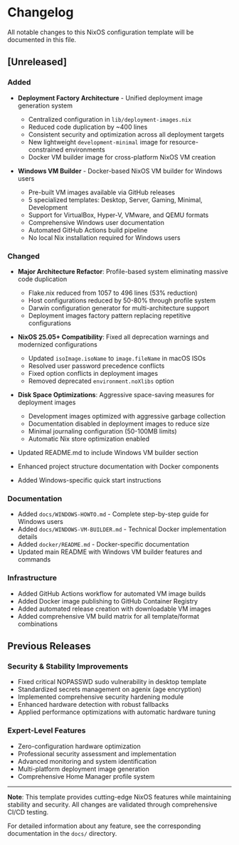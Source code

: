 # Changelog

All notable changes to this NixOS configuration template will be documented in this file.

## [Unreleased]

### Added

- **Deployment Factory Architecture** - Unified deployment image generation system
  - Centralized configuration in `lib/deployment-images.nix`
  - Reduced code duplication by ~400 lines
  - Consistent security and optimization across all deployment targets
  - New lightweight `development-minimal` image for resource-constrained environments
  - Docker VM builder image for cross-platform NixOS VM creation

- **Windows VM Builder** - Docker-based NixOS VM builder for Windows users
  - Pre-built VM images available via GitHub releases
  - 5 specialized templates: Desktop, Server, Gaming, Minimal, Development
  - Support for VirtualBox, Hyper-V, VMware, and QEMU formats
  - Comprehensive Windows user documentation
  - Automated GitHub Actions build pipeline
  - No local Nix installation required for Windows users

### Changed

- **Major Architecture Refactor**: Profile-based system eliminating massive code duplication
  - Flake.nix reduced from 1057 to 496 lines (53% reduction)
  - Host configurations reduced by 50-80% through profile system
  - Darwin configuration generator for multi-architecture support
  - Deployment images factory pattern replacing repetitive configurations

- **NixOS 25.05+ Compatibility**: Fixed all deprecation warnings and modernized
  configurations
  - Updated `isoImage.isoName` to `image.fileName` in macOS ISOs
  - Resolved user password precedence conflicts
  - Fixed option conflicts in deployment images
  - Removed deprecated `environment.noXlibs` option

- **Disk Space Optimizations**: Aggressive space-saving measures for deployment images
  - Development images optimized with aggressive garbage collection
  - Documentation disabled in deployment images to reduce size
  - Minimal journaling configuration (50-100MB limits)
  - Automatic Nix store optimization enabled

- Updated README.md to include Windows VM builder section
- Enhanced project structure documentation with Docker components
- Added Windows-specific quick start instructions

### Documentation

- Added `docs/WINDOWS-HOWTO.md` - Complete step-by-step guide for Windows users
- Added `docs/WINDOWS-VM-BUILDER.md` - Technical Docker implementation details
- Added `docker/README.md` - Docker-specific documentation
- Updated main README with Windows VM builder features and commands

### Infrastructure

- Added GitHub Actions workflow for automated VM image builds
- Added Docker image publishing to GitHub Container Registry
- Added automated release creation with downloadable VM images
- Added comprehensive VM build matrix for all template/format combinations

## Previous Releases

### Security & Stability Improvements

- Fixed critical NOPASSWD sudo vulnerability in desktop template
- Standardized secrets management on agenix (age encryption)
- Implemented comprehensive security hardening module
- Enhanced hardware detection with robust fallbacks
- Applied performance optimizations with automatic hardware tuning

### Expert-Level Features

- Zero-configuration hardware optimization
- Professional security assessment and implementation
- Advanced monitoring and system identification
- Multi-platform deployment image generation
- Comprehensive Home Manager profile system

---

**Note**: This template provides cutting-edge NixOS features while maintaining stability and security. All changes are validated through comprehensive CI/CD testing.

For detailed information about any feature, see the corresponding documentation in the `docs/` directory.
